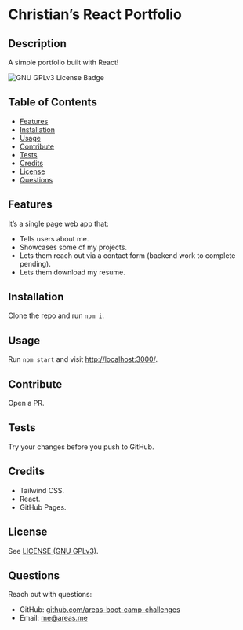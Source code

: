# Christian’s React Portfolio
## Description
A simple portfolio built with React!

<!-- if appropriate, add a screenshot ![image-alt](image-url) -->

![GNU GPLv3 License Badge](https://img.shields.io/github/license/areas-boot-camp-challenges/20-react-portfolio)


## Table of Contents
- [Features](#features)
- [Installation](#installation)
- [Usage](#usage)
- [Contribute](#contribute)
- [Tests](#tests)
- [Credits](#credits)
- [License](#license)
- [Questions](#questions)


## Features
It’s a single page web app that:
- Tells users about me.
- Showcases some of my projects.
- Lets them reach out via a contact form (backend work to complete pending).
- Lets them download my resume.


## Installation
Clone the repo and run `npm i`.


## Usage
Run `npm start` and visit [http://localhost:3000/](http://localhost:3000/).


## Contribute
Open a PR.


## Tests
Try your changes before you push to GitHub.


## Credits
- Tailwind CSS.
- React.
- GitHub Pages.


## License
See [LICENSE (GNU GPLv3)](./LICENSE).


## Questions
Reach out with questions:

- GitHub: [github.com/areas-boot-camp-challenges](https://github.com/areas-boot-camp-challenges)
- Email: [me@areas.me](mailto:me@areas.me)

